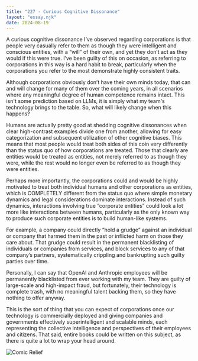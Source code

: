 ```yaml
---
title: "227 - Curious Cognitive Dissonance"
layout: "essay.njk"
date: 2024-08-19
---
```


A curious cognitive dissonance I’ve observed regarding corporations is that people very casually refer to them as though they were intelligent and conscious entities, with a “will” of their own, and yet they don’t act as they would if this were true. I’ve been guilty of this on occasion, as referring to corporations in this way is a hard habit to break, particularly when the corporations you refer to the most demonstrate highly consistent traits. 

Although corporations obviously don’t have their own minds today, that can and will change for many of them over the coming years, in all scenarios where any meaningful degree of human competence remains intact. This isn't some prediction based on LLMs, it is simply what my team's technology brings to the table. So, what will likely change when this happens?

Humans are actually pretty good at shedding cognitive dissonances when clear high-contrast examples divide one from another, allowing for easy categorization and subsequent utilization of other cognitive biases. This means that most people would treat both sides of this coin very differently than the status quo of how corporations are treated. Those that clearly are entities would be treated as entities, not merely referred to as though they were, while the rest would no longer even be referred to as though they were entities.

Perhaps more importantly, the corporations could and would be highly motivated to treat both individual humans and other corporations as entities, which is COMPLETELY different from the status quo where simple monetary dynamics and legal considerations dominate interactions. Instead of such dynamics, interactions involving true “corporate entities” could look a lot more like interactions between humans, particularly as the only known way to produce such corporate entities is to build human-like systems.

For example, a company could directly “hold a grudge” against an individual or company that harmed them in the past or inflicted harm on those they care about. That grudge could result in the permanent blacklisting of individuals or companies from services, and block services to any of that company’s partners, systematically crippling and bankrupting such guilty parties over time.

Personally, I can say that OpenAI and Anthropic employees will be permanently blacklisted from ever working with my team. They are guilty of large-scale and high-impact fraud, but fortunately, their technology is complete trash, with no meaningful talent backing them, so they have nothing to offer anyway. 

This is the sort of thing that you can expect of corporations once our technology is commercially deployed and giving companies and governments effectively superintelligent and scalable minds, each representing the collective intelligence and perspectives of their employees and citizens. That said, entire books could be written on this subject, as there is quite a lot to wrap your head around.

![Comic Relief](https://media.licdn.com/dms/image/v2/D5622AQGH2qjM6BqZnQ/feedshare-shrink_800/feedshare-shrink_800/0/1721789441988?e=1737590400&v=beta&t=C6TuPPK8l_gAvYM02ULzg9yAL4axaeqOCq53Q1QxXAc)